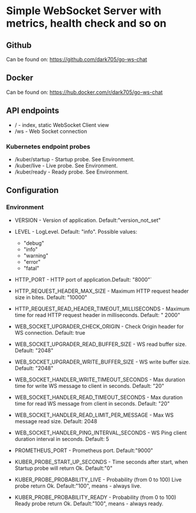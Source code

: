 # Simple WebSocket Server with metrics, health check and so on

## Github

Can be found on: https://github.com/dark705/go-ws-chat

## Docker

Can be found on: https://hub.docker.com/r/dark705/go-ws-chat

## API endpoints

* / - index, static WebSocket Client view
* /ws - Web Socket connection

### Kubernetes endpoint probes

* /kuber/startup - Startup probe. See Environment.
* /kuber/live - Live probe. See Environment.
* /kuber/ready - Ready probe. See Environment.

## Configuration

### Environment

* VERSION - Version of application. Default:"version_not_set"
* LEVEL - LogLevel. Default: "info". Possible values:

    - "debug"
    - "info"
    - "warning"
    - "error"
    - "fatal"

* HTTP_PORT - HTTP port of application.Default: "8000"`
* HTTP_REQUEST_HEADER_MAX_SIZE - Maximum HTTP request header size in bites. Default: "10000"
* HTTP_REQUEST_READ_HEADER_TIMEOUT_MILLISECONDS - Maximum time for read HTTP request header in milliseconds. Default: "
  2000"

* WEB_SOCKET_UPGRADER_CHECK_ORIGIN - Check Origin header for WS connection. Default: true
* WEB_SOCKET_UPGRADER_READ_BUFFER_SIZE - WS read buffer size. Default: "2048"
* WEB_SOCKET_UPGRADER_WRITE_BUFFER_SIZE - WS write buffer size. Default: "2048"
* WEB_SOCKET_HANDLER_WRITE_TIMEOUT_SECONDS - Max duration time for write WS message to client in seconds. Default: "20"
* WEB_SOCKET_HANDLER_READ_TIMEOUT_SECONDS - Max duration time for read WS message from client in seconds. Default: "20"
* WEB_SOCKET_HANDLER_READ_LIMIT_PER_MESSAGE - Max WS message read size. Default: 2048
* WEB_SOCKET_HANDLER_PING_INTERVAL_SECONDS - WS Ping client duration interval in seconds. Default: 5

* PROMETHEUS_PORT - Prometheus port. Default:"9000"

* KUBER_PROBE_START_UP_SECONDS - Time seconds after start, when Startup probe will return Ok. Default:"0"
* KUBER_PROBE_PROBABILITY_LIVE - Probability (from 0 to 100) Live probe return Ok. Default:"100", means - always live.
* KUBER_PROBE_PROBABILITY_READY - Probability (from 0 to 100) Ready probe return Ok. Default:"100", means - always
  ready. 